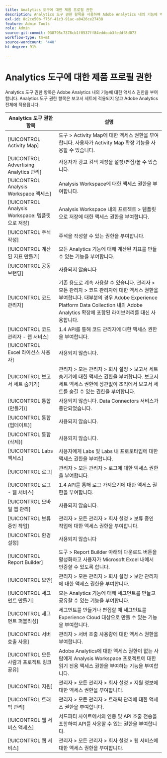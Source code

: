 ```yaml
---
title: Analytics 도구에 대한 제품 프로필 권한
description: Analytics 도구 권한 항목을 사용하여 Adobe Analytics 내의 기능에 액세스 권한을 부여합니다.
exl-id: 8c2ce50b-f75f-41c3-91ac-a0426ce27438
feature: Admin Tools
role: Admin
source-git-commit: 938795c7378cb1f0537ff84eddeab3feddf8d073
workflow-type: tm+mt
source-wordcount: '440'
ht-degree: 91%

---
```


# Analytics 도구에 대한 제품 프로필 권한

Analytics 도구 권한 항목은 Adobe Analytics 내의 기능에 대한 액세스 권한을 부여합니다. Analytics 도구 권한 항목은 보고서 세트에 적용되지 않고 Adobe Analytics 전체에 적용됩니다.

| Analytics 도구 권한 항목 | 설명 |
|----|----|
| [!UICONTROL Activity Map] | 도구 > Activity Map에 대한 액세스 권한을 부여합니다. 사용자가 Activity Map 확장 기능을 사용할 수 있습니다. |
| [!UICONTROL Advertising Analytics 관리] | 사용자가 광고 검색 계정을 설정/편집/볼 수 있습니다. |
| [!UICONTROL Analysis Workspace 액세스] | Analysis Workspace에 대한 액세스 권한을 부여합니다. |
| [!UICONTROL Analysis Workspace: 템플릿으로 저장] | Analysis Workspace 내의 프로젝트 > 템플릿으로 저장에 대한 액세스 권한을 부여합니다. |
| [!UICONTROL 주석 작성] | 주석을 작성할 수 있는 권한을 부여합니다. |
| [!UICONTROL 계산된 지표 만들기] | 모든 Analytics 기능에 대해 계산된 지표를 만들 수 있는 기능을 부여합니다. |
| [!UICONTROL 공동 브랜딩] | 사용되지 않습니다 |
| [!UICONTROL 코드 관리자] | 기존 용도로 계속 사용할 수 있습니다. 관리자 > 모든 관리자 > 코드 관리자에 대한 액세스 권한을 부여합니다. 대부분의 경우 Adobe Experience Platform Data Collection 내의 Adobe Analytics 확장에 포함된 라이브러리를 대신 사용합니다. |
| [!UICONTROL 코드 관리자 - 웹 서비스] | 1.4 API를 통해 코드 관리자에 대한 액세스 권한을 부여합니다. |
| [!UICONTROL Excel 라이선스 사용자] | 사용되지 않습니다. |
| [!UICONTROL 보고서 세트 숨기기] | 관리자 > 모든 관리자 > 회사 설정 > 보고서 세트 숨기기에 대한 액세스 권한을 부여합니다. 보고서 세트 액세스 권한에 상관없이 조직에서 보고서 세트를 숨길 수 있는 권한을 부여합니다. |
| [!UICONTROL 통합(만들기)] | 사용되지 않습니다. Data Connectors 서비스가 중단되었습니다. |
| [!UICONTROL 통합(업데이트)] | 사용되지 않습니다. |
| [!UICONTROL 통합(삭제)] | 사용되지 않습니다. |
| [!UICONTROL Labs 액세스] | 사용자에게 Labs 및 Labs 내 프로토타입에 대한 액세스 권한을 부여합니다. |
| [!UICONTROL 로그] | 관리자 > 모든 관리자 > 로그에 대한 액세스 권한을 부여합니다. |
| [!UICONTROL 로그 - 웹 서비스] | 1.4 API를 통해 로그 가져오기에 대한 액세스 권한을 부여합니다. |
| [!UICONTROL 모바일 앱 관리] | 사용되지 않습니다. |
| [!UICONTROL 보류 중인 작업] | 관리자 > 모든 관리자 > 회사 설정 > 보류 중인 작업에 대한 액세스 권한을 부여합니다. |
| [!UICONTROL 환경 설정] | 사용되지 않습니다 |
| [!UICONTROL Report Builder] | 도구 > Report Builder 아래의 다운로드 버튼을 활성화하고 사용자가 Microsoft Excel 내에서 인증할 수 있도록 합니다. |
| [!UICONTROL 보안] | 관리자 > 모든 관리자 > 회사 설정 > 보안 관리자에 대한 액세스 권한을 부여합니다. |
| [!UICONTROL 세그먼트 만들기] | 모든 Analytics 기능에 대해 세그먼트를 만들고 공유할 수 있는 기능을 부여합니다. |
| [!UICONTROL 세그먼트 퍼블리싱] | 세그먼트를 만들거나 편집할 때 세그먼트를 Experience Cloud 대상으로 만들 수 있는 기능을 부여합니다. |
| [!UICONTROL 서버 호출 사용] | 관리자 > 서버 호출 사용량에 대한 액세스 권한을 부여합니다. |
| [!UICONTROL 모든 사람과 프로젝트 링크 공유] | Adobe Analytics에 대한 액세스 권한이 없는 사람에게 Analysis Workspace 프로젝트에 대한 읽기 전용 액세스 권한을 부여하는 기능을 부여합니다. |
| [!UICONTROL 지원] | 관리자 > 모든 관리자 > 회사 설정 > 지원 정보에 대한 액세스 권한을 부여합니다. |
| [!UICONTROL 트래픽 관리] | 관리자 > 모든 관리자 > 트래픽 관리에 대한 액세스 권한을 부여합니다. |
| [!UICONTROL 웹 서비스 액세스] | 서드파티 사이트에서의 인증 및 API 호출 전송을 포함하여 API를 사용할 수 있는 권한을 부여합니다. |
| [!UICONTROL 웹 서비스] | 관리자 > 모든 관리자 > 회사 설정 > 웹 서비스에 대한 액세스 권한을 부여합니다. |